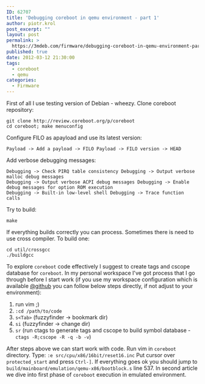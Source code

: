 ```yaml
---
ID: 62707
title: 'Debugging coreboot in qemu environment - part 1'
author: piotr.krol
post_excerpt: ""
layout: post
permalink: >
  https://3mdeb.com/firmware/debugging-coreboot-in-qemu-environment-part-1/
published: true
date: 2012-03-12 21:30:00
tags:
  - coreboot
  - qemu
categories:
  - Firmware
---
```

First of all I use testing version of Debian - wheezy. Clone coreboot repository:

    git clone http://review.coreboot.org/p/coreboot
    cd coreboot; make menuconfig

Configure FILO as apayload and use its latest version:

    Payload -> Add a payload -> FILO Payload -> FILO version -> HEAD

Add verbose debugging messages:

    Debugging -> Check PIRQ table consistency Debugging -> Output verbose malloc debug messages
    Debugging -> Output verbose ACPI debug messages Debugging -> Enable debug messages for option ROM execution
    Debugging -> Built-in low-level shell Debugging -> Trace function calls

Try to build:

    make

If everything builds correctly you can process. Sometimes there is need to use
cross compiler. To build one:

    cd util/crossgcc
    ./buildgcc

To explore `coreboot` code effectively I suggest to create tags and cscope
database for `coreboot`. In my personal workspace I've got process that I go
through before I start work (if you use my workspace configuration which is
available [@github][1] you can follow below steps directly, if not adjust to
your environment):

1.  run vim ;)
2.  `:cd /path/to/code`
3.  `s<Tab>` (fuzzyfinder -> bookmark dir)
4.  `si` (fuzzyfinder -> change dir)
5.  `sr` (run ctags to generate tags and cscope to build symbol database - `ctags -R;cscope -R -q -b -v`)

After steps above we can start work with code. Run vim in `coreboot` directory.
Type: `:e src/cpu/x86/16bit/reset16.inc` Put cursor over `protected_start` and
press `Ctrl-]`. If everything goes ok you should jump to
`build/mainboard/emulation/qemu-x86/bootblock.s` line 537. In second article we
dive into first phase of `coreboot` execution in emulated environment.

 [1]: https://github.com/pietrushnic/workspace
